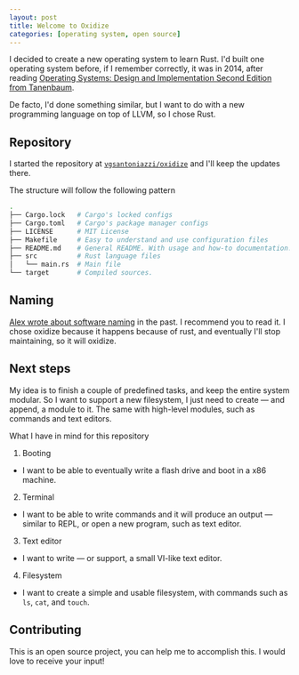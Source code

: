 ```yaml
---
layout: post
title: Welcome to Oxidize
categories: [operating system, open source]
---
```


I decided to create a new operating system to learn Rust. I'd built one operating system before, if I remember correctly, it was in 2014, after reading [Operating Systems: Design and Implementation Second Edition from Tanenbaum](https://www.amazon.com/Operating-Systems-Design-Implementation-Second/dp/0136386776).


De facto, I'd done something similar, but I want to do with a new programming language on top of LLVM, so I chose Rust.

## Repository

I started the repository at [`vgsantoniazzi/oxidize`](https://github.com/vgsantoniazzi/oxidize) and I'll keep the updates there.

The structure will follow the following pattern

```bash
.
├── Cargo.lock   # Cargo's locked configs
├── Cargo.toml   # Cargo's package manager configs
├── LICENSE      # MIT License
├── Makefile     # Easy to understand and use configuration files
├── README.md    # General README. With usage and how-to documentation.
├── src          # Rust language files
│   └── main.rs  # Main file
└── target       # Compiled sources.
```


## Naming

[Alex wrote about software naming](https://alexoliveira.cc/software-naming.html) in the past. I recommend you to read it. I chose oxidize because it happens because of rust, and eventually I'll stop maintaining, so it will oxidize.

## Next steps

My idea is to finish a couple of predefined tasks, and keep the entire system modular. So I want to support a new filesystem, I just need to create — and append, a module to it. The same with high-level modules, such as commands and text editors.

What I have in mind for this repository

1. Booting
  - I want to be able to eventually write a flash drive and boot in a x86 machine.
2. Terminal
  - I want to be able to write commands and it will produce an output — similar to REPL, or open a new program, such as text editor.
3. Text editor
  - I want to write — or support, a small VI-like text editor.
4. Filesystem
 - I want to create a simple and usable filesystem, with commands such as `ls`, `cat`, and `touch`.

## Contributing

This is an open source project, you can help me to accomplish this. I would love to receive your input!
